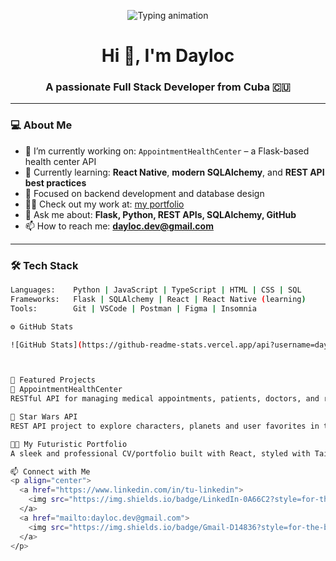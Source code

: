 <p align="center">
  <img src="https://readme-typing-svg.demolab.com?font=Fira+Code&size=22&duration=3000&pause=1000&color=00F7FF&center=true&vCenter=true&width=440&lines=Full+Stack+Developer;Flask+%7C+React+%7C+SQLAlchemy;Clean+Code+Lover;APIs+%26+automation+enthusiast" alt="Typing animation" />
</p>

<h1 align="center">Hi 👋, I'm Dayloc</h1>
<h3 align="center">A passionate Full Stack Developer from Cuba 🇨🇺</h3>





---

### 💻 About Me

- 🔭 I’m currently working on: `AppointmentHealthCenter` – a Flask-based health center API
- 🌱 Currently learning: **React Native**, **modern SQLAlchemy**, and **REST API best practices**
- 🧠 Focused on backend development and database design
- 👨‍💻 Check out my work at: [my portfolio](https://yourportfolio.com) <!-- cambia el link -->
- 💬 Ask me about: **Flask, Python, REST APIs, SQLAlchemy, GitHub**
- 📫 How to reach me: **dayloc.dev@gmail.com**

---

### 🛠️ Tech Stack


```bash
Languages:    Python | JavaScript | TypeScript | HTML | CSS | SQL
Frameworks:   Flask | SQLAlchemy | React | React Native (learning)
Tools:        Git | VSCode | Postman | Figma | Insomnia

⚙️ GitHub Stats

![GitHub Stats](https://github-readme-stats.vercel.app/api?username=dayloc&show_icons=true&theme=tokyonight)



🌟 Featured Projects
🏥 AppointmentHealthCenter
RESTful API for managing medical appointments, patients, doctors, and reports – built with Flask + SQLAlchemy.

🌌 Star Wars API
REST API project to explore characters, planets and user favorites in the Star Wars universe.

👨‍🚀 My Futuristic Portfolio
A sleek and professional CV/portfolio built with React, styled with Tailwind and animations.

📫 Connect with Me
<p align="center">
  <a href="https://www.linkedin.com/in/tu-linkedin">
    <img src="https://img.shields.io/badge/LinkedIn-0A66C2?style=for-the-badge&logo=linkedin&logoColor=white"/>
  </a>
  <a href="mailto:dayloc.dev@gmail.com">
    <img src="https://img.shields.io/badge/Gmail-D14836?style=for-the-badge&logo=gmail&logoColor=white"/>
  </a>
</p>
